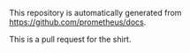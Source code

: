 
This repository is automatically generated from
https://github.com/prometheus/docs.

This is a pull request for the shirt.
